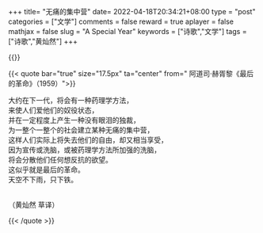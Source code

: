 +++
title= "无痛的集中营"
date= 2022-04-18T20:34:21+08:00
type = "post"
categories = ["文学"]
comments = false
reward = true
aplayer = false
mathjax = false
slug = "A Special Year"
keywords = ["诗歌","文学"]
tags = ["诗歌","黄灿然"]
+++

{{<img src="https://ian2.oss-cn-hangzhou.aliyuncs.com/Huxley.jpeg" alt="">}}

<!--more-->

{{< quote bar="true" size="17.5px"  ta="center" from=" 阿道司·赫胥黎《最后的革命》（1959）">}}

大约在下一代，将会有一种药理学方法，<br>
来使人们爱他们的奴役状态，<br>
并在一定程度上产生一种没有眼泪的独裁，<br>
为一整个一整个的社会建立某种无痛的集中营，<br>
这样人们实际上将失去他们的自由，却又相当享受，<br>
因为宣传或洗脑，或被药理学方法所加强的洗脑，<br>
将会分散他们任何想反抗的欲望。<br>
这似乎就是最后的革命。<br>
天空不下雨，只下铁。<br><br>
 
（黄灿然 草译）

{{< /quote >}}
